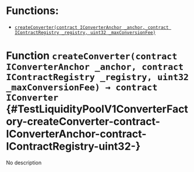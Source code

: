# Functions:

- [`createConverter(contract IConverterAnchor _anchor, contract IContractRegistry _registry, uint32 _maxConversionFee)`](#TestLiquidityPoolV1ConverterFactory-createConverter-contract-IConverterAnchor-contract-IContractRegistry-uint32-)

# Function `createConverter(contract IConverterAnchor _anchor, contract IContractRegistry _registry, uint32 _maxConversionFee) → contract IConverter` {#TestLiquidityPoolV1ConverterFactory-createConverter-contract-IConverterAnchor-contract-IContractRegistry-uint32-}

No description
